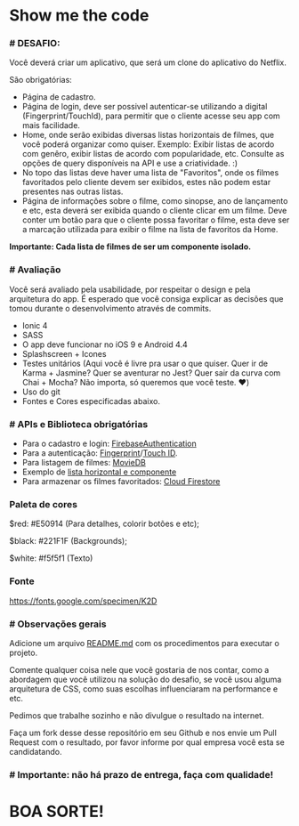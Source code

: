 # Show me the code

### # DESAFIO:

Você deverá criar um aplicativo, que será um clone do aplicativo do Netflix. 

São obrigatórias:
 * Página de cadastro.
 * Página de login, deve ser possivel autenticar-se utilizando a digital (Fingerprint/TouchId), para permitir que o cliente acesse seu app com mais facilidade.
 * Home, onde serão exibidas diversas listas horizontais de filmes, que você poderá organizar como quiser. 
    Exemplo: Exibir listas de acordo com genêro, exibir listas de acordo com popularidade, etc. Consulte as opções de query disponíveis na API e use a criatividade. :)
 * No topo das listas deve haver uma lista de "Favoritos", onde os filmes favoritados pelo cliente devem ser exibidos, estes não podem estar presentes nas outras listas.
 * Página de informações sobre o filme, como sinopse, ano de lançamento e etc, esta deverá ser exibida quando o cliente clicar em um filme. Deve conter um botão para que o cliente possa favoritar o filme, esta deve ser a marcação utilizada para exibir o filme na lista de favoritos da Home.
 
 **Importante: Cada lista de filmes de ser um componente isolado.**

### # Avaliação

Você será avaliado pela usabilidade, por respeitar o design e pela arquitetura do app. É esperado que você consiga explicar as decisões que tomou durante o desenvolvimento através de commits.

* Ionic 4
* SASS
* O app deve funcionar no iOS 9 e Android 4.4
* Splashscreen + Icones
* Testes unitários (Aqui você é livre pra usar o que quiser. Quer ir de Karma + Jasmine? Quer se aventurar no Jest? Quer sair da curva com Chai + Mocha? Não importa, só queremos que você teste. :heart:)
* Uso do git
* Fontes e Cores especificadas abaixo.

### # APIs e Biblioteca obrigatórias

* Para o cadastro e login: [FirebaseAuthentication](https://firebase.google.com/docs/auth/?hl=pt-br)
* Para a autenticação: [Fingerprint](https://ionicframework.com/docs/native/fingerprint-aio/)/[Touch ID](https://ionicframework.com/docs/native/touch-id/).
* Para listagem de filmes: [MovieDB](https://developers.themoviedb.org/3/getting-started/introduction)
* Exemplo de [lista horizontal e componente](https://www.imageupload.co.uk/images/2018/10/09/F28459C8-3212-472D-86D4-1616734C84AE.png)
* Para armazenar os filmes favoritados: [Cloud Firestore](https://firebase.google.com/docs/firestore/?hl=pt-br)

### Paleta de cores

$red: #E50914 (Para detalhes, colorir botões e etc);

$black: #221F1F (Backgrounds);

$white: #f5f5f1 (Texto)

### Fonte

https://fonts.google.com/specimen/K2D

### # Observações gerais

Adicione um arquivo [README.md](http://README.md) com os procedimentos para executar o projeto.

Comente qualquer coisa nele que você gostaria de nos contar, como a abordagem que você utilizou na solução do desafio, se você usou alguma arquitetura de CSS, como suas escolhas influenciaram na performance e etc.

Pedimos que trabalhe sozinho e não divulgue o resultado na internet.

Faça um fork desse desse repositório em seu Github e nos envie um Pull Request com o resultado, por favor informe por qual empresa você esta se candidatando.

### # Importante: não há prazo de entrega, faça com qualidade!

# BOA SORTE!
